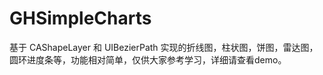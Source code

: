 # GHSimpleCharts
基于 CAShapeLayer 和 UIBezierPath 实现的折线图，柱状图，饼图，雷达图，圆环进度条等，功能相对简单，仅供大家参考学习，详细请查看demo。
